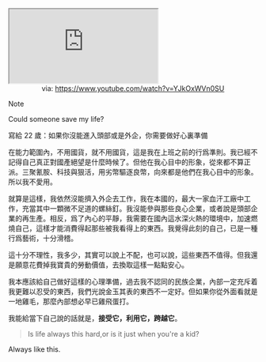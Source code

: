 <iframe src="https://www.youtube.com/embed/YJkOxWVn0SU" allow="accelerometer; autoplay; clipboard-write; encrypted-media; gyroscope; picture-in-picture; web-share" referrerpolicy="strict-origin-when-cross-origin" allowfullscreen></iframe>
<center>via: <a href='https://www.youtube.com/watch?v=YJkOxWVn0SU' target='_blank' class='external-link'>https://www.youtube.com/watch?v=YJkOxWVn0SU</a></center>

> [!note]
> Could someone save my life?

寫給 22 歲：如果你沒能進入頭部或是外企，你需要做好心裏準備

在能力範圍內，不用國貨，就不用國貨，這是我在上班之前的行爲準則。我已經不記得自己真正對國產絕望是什麼時候了。但他在我心目中的形象，從來都不算正派。三聚氰胺、科技與狠活，用劣幣驅逐良幣，向來都是他們在我心目中的形象。所以我不愛用。

就算是這樣，我依然沒能擠入外企去工作，我在本國的，最大一家血汗工廠中工作，充當其中一顆微不足道的螺絲釘。我沒能參與那些良心企業，或者說是頭部企業的再生產。相反，爲了內心的平靜，我需要在國內這水深火熱的環境中，加速燃燒自己，這樣才能消費得起那些被我看得上的東西。我覺得此刻的自己，已是一種行爲藝術，十分滑稽。

這十分不理性，我多少，其實可以說上不配，也可以說，這些東西不值得。但我還是願意花費掉我寶貴的勞動價值，去換取這樣一點點安心。

我本應該給自己做好這樣的心理準備，過去我不認同的民族企業，內部一定充斥着我更難以忍受的東西，我們光說金玉其表的東西不一定好。但如果你從外面看就是一地雞毛，那麼內部想必早已雞飛蛋打。

我能給當下自己說的話就是，**接受它，利用它，跨越它**。

> Is life always this hard,or is it just when you're a kid?

Always like this.